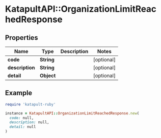 # KatapultAPI::OrganizationLimitReachedResponse

## Properties

| Name | Type | Description | Notes |
| ---- | ---- | ----------- | ----- |
| **code** | **String** |  | [optional] |
| **description** | **String** |  | [optional] |
| **detail** | **Object** |  | [optional] |

## Example

```ruby
require 'katapult-ruby'

instance = KatapultAPI::OrganizationLimitReachedResponse.new(
  code: null,
  description: null,
  detail: null
)
```

